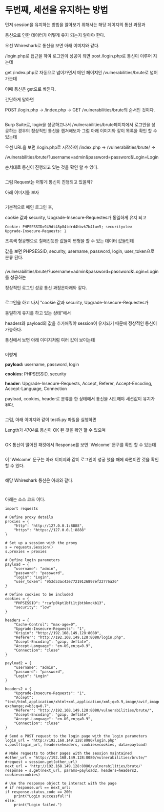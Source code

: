 # 두번째, 세션을 유지하는 방법

먼저 session을 유지하는 방법을 알아보기 위해서는 해당 페이지의 통신 과정과

통신으로 인한 데이터가 어떻게 유지 되는지 알아야 한다.



우선 Whireshark로 통신을 보면 아래 이미지와 같다.

/login.php로 접근을 하여 로그인이 성공이 되면 post /login.php로 통신이 이루어 지는데

get /index.php로 자동으로 넘어가면서 메인 페이지인 /vulnerabilities/brute로 넘어가는데&#x20;

이때 통신은 get으로 바뀐다.



간단하게 말하면&#x20;

POST /login.php -> /index.php -> GET /vulnerabilities/brute의 순서인 것이다.

<figure><img src="../../.gitbook/assets/image (22).png" alt=""><figcaption></figcaption></figure>



Burp Suite로, login을 성공하고나서 /vulnerabilities/brute페이지에서 로그인을 성공하는 경우의 정상적인 통신을 캡쳐해보자 그럼 아래 이미지와 같이 목록을 확인 할 수 있는데

우선 URL을 보면 /login.php로 시작하여 /index.php -> /vulnerabilities/brute/ ->&#x20;

/vulnerabilities/brute/?username=admin\&password=password\&Login=Login

순서대로 통신이 진행되고 있는 것을 확인 할 수 있다.

<figure><img src="../../.gitbook/assets/image (68).png" alt=""><figcaption></figcaption></figure>



그럼 Request는 어떻게 통신이 진행되고 있을까?

아래 이미지를 보자

<figure><img src="../../.gitbook/assets/Animation2.gif" alt=""><figcaption></figcaption></figure>



기본적으로 메인 로그인  후, &#x20;

cookie 값과 security, Upgrade-Insecure-Requestes가 동일하게 유지 되고

```
Cookie: PHPSESSID=949dt48p84tdrd4hbvk7b4luv5; security=low
Upgrade-Insecure-Requests: 1 
```



초록색 형광팬으로 칠해진듯한 값들이 변형을 할 수 있는 데이터 값들인데

값을 보면 PHPSESSID, security, username, password, login, user\_token으로 분류 된다.

<figure><img src="../../.gitbook/assets/image (57).png" alt=""><figcaption></figcaption></figure>





/vulnerabilities/brute/?username=admin\&password=password\&Login=Login를 성공하는&#x20;

정상적인 로그인 성공 통신 과정은아래와 같다.

<figure><img src="../../.gitbook/assets/Animation4.gif" alt=""><figcaption></figcaption></figure>



로그인을 하고 나서 "cookie 값과 security, Upgrade-Insecure-Requestes가&#x20;

동일하게 유지를 하고 있는 상태"에서

headers와 payload의 값을 추가해줘야 session이 유지되기 때문에 정상적인 통신이 가능하다.&#x20;

통신에서 보면 아래 이미지처럼 여러 값이 보이는데

<figure><img src="../../.gitbook/assets/image (53).png" alt=""><figcaption></figcaption></figure>



이렇게

**payload:** username, password, login

**cookies:** PHPSESSID, security

**header**: Upgrade-Insecure-Requests, Accept, Referer, Accept-Encoding, Accept-Language, Connection



payload, cookies, header로 분류를 한 상태에서 통신을 시도해야 세션값이 유지가 된다.

<figure><img src="../../.gitbook/assets/image (81).png" alt=""><figcaption></figcaption></figure>





그럼, 아래 이미지와 같이 test5.py 파일을 실행하면 &#x20;

Length가 4704로 통신이 OK 된 것을 확인 할 수 있으며&#x20;

<figure><img src="../../.gitbook/assets/Animation5.gif" alt=""><figcaption></figcaption></figure>



OK 통신이   떨어진 패킷에서  Response를 보면 'Welcome' 문구를 확인 할 수 있는데

<figure><img src="../../.gitbook/assets/image (65).png" alt=""><figcaption></figcaption></figure>



이 'Welcome' 문구는 아래 이미지와 같이 로그인이 성공 했을 때에 화면이란 것을 확인 할 수 있다.

<figure><img src="../../.gitbook/assets/image (51).png" alt=""><figcaption></figcaption></figure>



해당  Whireshark 통신은 아래와 같다.

<figure><img src="../../.gitbook/assets/image (69).png" alt=""><figcaption></figcaption></figure>

<figure><img src="../../.gitbook/assets/image (19).png" alt=""><figcaption></figcaption></figure>



아래는 소스 코드 이다.

```
import requests

# Define proxy details
proxies = {
    "http": "http://127.0.0.1:8888",
    "https": "https://127.0.0.1:8888"
}

# Set up a session with the proxy
s = requests.Session()
s.proxies = proxies

# Define login parameters
payload = {
    "username": "admin",
    "password": "password",
    "login": "Login",
    "user_token": "953d53ac43e77219126897ef22776a26"
}

# Define cookies to be included
cookies = {
    "PHPSESSID": "rcafp0kpt1bfi1tjbtbkmckb13",
    "security": "low"
}

headers = {
    "Cache-Control": "max-age=0",
    "Upgrade-Insecure-Requests": "1",
    "Origin": "http://192.168.149.128:8080",
    "Referer": "http://192.168.149.128:8080/login.php",
    "Accept-Encoding": "gzip, deflate",
    "Accept-Language": "en-US,en;q=0.9",
    "Connection": "close"
}

payload2 = {
    "username": "admin",
    "password": "password",
    "Login": "Login"
}

headers2 = {
    "Upgrade-Insecure-Requests": "1",
    "Accept": "text/html,application/xhtml+xml,application/xml;q=0.9,image/avif,image/webp,image/apng,*/*;q=0.8,application/signed-exchange;v=b3;q=0.7",
    "Referer": "http://192.168.149.128:8080/vulnerabilities/brute/",
    "Accept-Encoding": "gzip, deflate",
    "Accept-Language": "en-US,en;q=0.9",
    "Connection": "close"
}

# Send a POST request to the login page with the login parameters
login_url = "http://192.168.149.128:8080/login.php"
s.post(login_url, headers=headers, cookies=cookies, data=payload)

# Make requests to other pages with the session maintained
#other_url = "http://192.168.149.128:8080/vulnerabilities/brute/"
#request = session.get(other_url)
next_url = 'http://192.168.149.128:8080/vulnerabilities/brute/'
response = s.get(next_url, params=payload2, headers=headers2, cookies=cookies)

# Use the response object to interact with the page
# if response.url == next_url:
if response.status_code == 200:
    print("Login successful!")
else:
    print("Login failed.")
```











